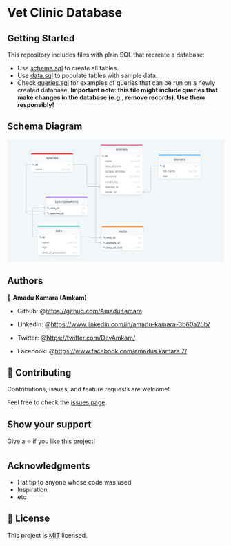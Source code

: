 # Vet Clinic Database

## Getting Started

This repository includes files with plain SQL that recreate a database:

- Use [schema.sql](./schema.sql) to create all tables.
- Use [data.sql](./data.sql) to populate tables with sample data.
- Check [queries.sql](./queries.sql) for examples of queries that can be run on a newly created database. **Important note: this file might include queries that make changes in the database (e.g., remove records). Use them responsibly!**

## Schema Diagram

![Schema Diagram](./schema-diagram.png)

## Authors

👤 **Amadu Kamara (Amkam)**

- Github: @<https://github.com/AmaduKamara>

- LinkedIn: @<https://www.linkedin.com/in/amadu-kamara-3b60a25b/>

- Twitter: @<https://twitter.com/DevAmkam/>

- Facebook: @<https://www.facebook.com/amadus.kamara.7/>

## 🤝 Contributing

Contributions, issues, and feature requests are welcome!

Feel free to check the [issues page](https://github.com/AmaduKamara/vet-clinic-database/issues).

## Show your support

Give a ⭐️ if you like this project!

## Acknowledgments

- Hat tip to anyone whose code was used
- Inspiration
- etc

## 📝 License

This project is [MIT](./MIT.md) licensed.
